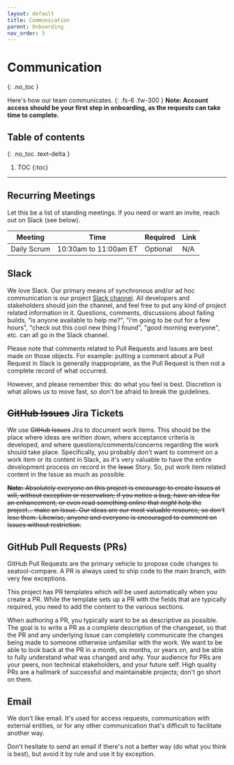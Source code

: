 ```yaml
---
layout: default
title: Communication
parent: Onboarding
nav_order: 3
---
```


# Communication
{: .no_toc }

Here's how our team communicates.
{: .fs-6 .fw-300 }
**Note:  Account access should be your first step in onboarding, as the requests can take time to complete.**

## Table of contents
{: .no_toc .text-delta }

1. TOC
{:toc}
---

## Recurring Meetings

Let this be a list of standing meetings.  If you need or want an invite, reach out on Slack (see below).

| Meeting      | Time                  | Required | Link |
| ------------ | --------------------- | -------- | ---- |
| Daily Scrum  | 10:30am to 11:00am ET | Optional | N/A  |

## Slack

We love Slack.  Our primary means of synchronous and/or ad hoc communication is our project [Slack channel](https://cmsgov.slack.com/archives/C045M44HA0Y).  All developers and stakeholders should join the channel, and feel free to put any kind of project related information in it.  Questions, comments, discussions about failing builds, "is anyone available to help me?", "i'm going to be out for a few hours", "check out this cool new thing I found", "good morning everyone", etc. can all go in the Slack channel.  

Please note that comments related to Pull Requests and Issues are best made on those objects.  For example:  putting a comment about a Pull Request in Slack is generally inappropriate, as the Pull Request is then not a complete record of what occurred.  

However, and please remember this:  do what you feel is best.  Discretion is what allows us to move fast, so don't be afraid to break the guidelines.

## ~~GitHub Issues~~ Jira Tickets

We use ~~GitHub Issues~~ Jira to document work items.  This should be the place where ideas are written down, where acceptance criteria is developed, and where questions/comments/concerns regarding the work should take place.  Specifically, you probably don't want to comment on a work item or its content in Slack, as it's very valuable to have the entire development process on record in the ~~Issue~~ Story.  So, put work item related content in the Issue as much as possible.

~~**Note:**  Absolutely everyone on this project is encourage to create Issues at will, without exception or reservation; if you notice a bug, have an idea for an enhancement, or even read something online that *might* help the project... make an Issue.  Our ideas are our most valuable resource, so don't lose them.  Likewise, anyone and everyone is encouraged to comment on Issues without restriction.~~

## GitHub Pull Requests (PRs)

GitHub Pull Requests are the primary vehicle to propose code changes to seatool-compare.  A PR is always used to ship code to the main branch, with very few exceptions.

This project has PR templates which will be used automatically when you create a PR.  While the template sets up a PR with the fields that are typically required, you need to add the content to the various sections.

When authoring a PR, you typically want to be as descriptive as possible.  The goal is to write a PR as a complete description of the changeset, so that the PR and any underlying Issue can completely communicate the changes being made to someone otherwise unfamiliar with the work.  We want to be able to look back at the PR in a month, six months, or years on, and be able to fully understand what was changed and why.  Your audience for PRs are your peers, non technical stakeholders, and your future self.  High quality PRs are a hallmark of successful and maintainable projects; don't go short on them.

## Email

We don't like email.  It's used for access requests, communication with external entities, or for any other communication that's difficult to facilitate another way.  

Don't hesitate to send an email if there's not a better way (do what you think is best), but avoid it by rule and use it by exception.

